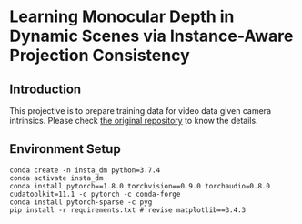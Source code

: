 # Learning Monocular Depth in Dynamic Scenes via Instance-Aware Projection Consistency

## Introduction
This projective is to prepare training data for video data given camera intrinsics. Please check [the original repository](https://github.com/SeokjuLee/Insta-DM) to ​know the details.

## Environment Setup
```
conda create -n insta_dm python=3.7.4
conda activate insta_dm
conda install pytorch==1.8.0 torchvision==0.9.0 torchaudio=0.8.0 cudatoolkit=11.1 -c pytorch -c conda-forge
conda install pytorch-sparse -c pyg
pip install -r requirements.txt # revise matplotlib==3.4.3
```
